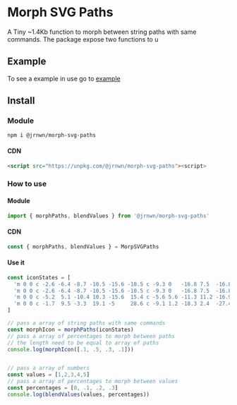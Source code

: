 # Morph SVG Paths
A Tiny ~1.4Kb function to morph between string paths with same commands. The package expose two functions to u
## Example
To see a example in use go to [example](https://jaronwanderley.github.io/morph-svg-paths)

## Install
### Module
```
npm i @jrnwn/morph-svg-paths
```
#### CDN

```html
<script src="https://unpkg.com/@jrnwn/morph-svg-paths"><script>
```

### How to use
#### Module
```javascript
import { morphPaths, blendValues } from '@jrnwn/morph-svg-paths'
```
#### CDN
```javascript
const { morphPaths, blendValues } = MorpSVGPaths
```
#### Use it 
```javascript
const iconStates = [
  'm 0 0 c -2.6 -6.4 -8.7 -10.5 -15.6 -10.5 c -9.3 0   -16.8 7.5  -16.8 16.8 c 0   9.3 7.5  16.8 16.8 16.8 c 6.9 0   13  -4.2  15.6 -10.5 c 2.6  6.4  8.7   10.5 15.6  10.5 c 9.3 0 16.8 -7.5 16.8 -16.8     c  0   -9.3 -7.5  -16.8 -16.8 -16.8 c -6.9  0   -13    4.2  -15.6  10.5 z',
  'm 0 0 c -2.6 -6.4 -8.7 -10.5 -15.6 -10.5 c -9.3 0   -16.8 7.5  -16.8 16.8 c 0   9.3 10.6 18.8 16.8 24.8 c 5   4.7 9.8  8.9  15.6  12.7 c 5.4 -3.8  10.7 -8.7  15.6 -12.7 c 7.2 -5.9 16.8 -15.5 16.8 -24.8 c  0   -9.3 -7.5  -16.8 -16.8 -16.8 c -6.9  0   -13    4.2  -15.6  10.5 z',
  'm 0 0 c -5.2  5.1 -10.4 10.3 -15.6  15.4 c -5.6 5.6 -11.3 11.2 -16.9 16.8 c 5.6 5.6 11.3 11.2 16.9 16.8 c 5.2 5.3 10.4 10.6 15.6  15.9 c 5.2 -5.3  10.4 -10.6 15.6 -15.9 c 5.6 -5.6 11.2 -11.2 16.8 -16.8 c -5.6 -5.6 -11.2 -11.2 -16.8 -16.8 c -5.2 -5.1 -10.4 -10.3 -15.6 -15.4 z',
  'm 0 0 c -1.7  9.5 -3.3  19.1 -5     28.6 c -9.1 1.2 -18.3 2.4  -27.4 3.6  c 9.1 1.9 18.3 3.8  27.4 5.7  c 1.7 9   3.3  18.1 5     27.1 c 1.5 -9 3 -18.1  4.5 -27.1       c 9.3 -1.9 18.7 -3.8 28 -5.7     c -9.3 -1.4 -18.7 -2.7  -28   -4.1  c -1.5 -9.4 -3    -18.7 -4.5  -28.1 z',
]

// pass a array of string paths with same commands
const morphIcon = morphPaths(iconStates)
// pass a array of percentages to morph between paths
// the length need to be equal to array of paths
console.log(morphIcon([.1, .5, .3, .1]))


// pass a array of numbers
const values = [1,2,3,4,5]
// pass a array of percentages to morph between values
const percentages = [0, .1, .2, .3]
console.log(blendValues(values, percentages))
```